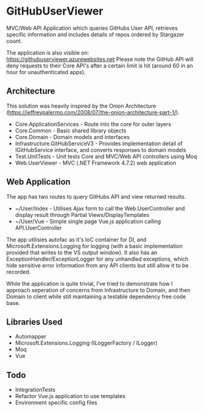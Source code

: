 # GitHubUserViewer

MVC/Web API Application which queries GitHubs User API, retrieves specific information and includes details of repos ordered by Stargazer count.

The application is also visible on: https://githubuserviewer.azurewebsites.net
Please note the GitHub API will deny requests to their Core API's after a certain limit is hit (around 60 in an hour for
unauthenticated apps).

## Architecture

This solution was heavily inspired by the Onion Architecture 
(https://jeffreypalermo.com/2008/07/the-onion-architecture-part-1/). 

* Core.ApplicationServices - Route into the core for outer layers
* Core.Common - Basic shared library objects
* Core.Domain - Domain models and interfaces
* Infrastructure.GitHubServiceV3 - Provides implementation detail of IGitHubService interface, and converts responses to domain models
* Test.UnitTests - Unit tests Core and MVC/Web API controllers using Moq
* Web.UserViewer - MVC (.NET Framework 4.7.2) web application

## Web Application

The app has two routes to query GitHubs API and view returned results.

* ~/User/Index - Utilises Ajax form to call the Web.UserController and display result through Partial Views/DisplayTemplates
* ~/User/Vue - Simple single page Vue.js application calling API.UserController

The app utilisies autofac as it's IoC container for DI, and Microsoft.Extensions.Logging for logging 
(with a basic implementation provided that writes to the VS output window). It also has an ExceptionHandler/ExceptionLogger
for any unhandled exceptions, which hide sensitive error information from any API clients but still allow it to be recorded.

While the application is quite trivial, I've tried to demonstrate how I approach seperation of concerns from Infrastructure to Domain,
and then Domain to client while still maintaining a testable dependency free code base.

## Libraries Used
* Automapper
* Microsoft.Extensions.Logging (ILoggerFactory / ILogger)
* Moq
* Vue

## Todo

* IntegrationTests
* Refactor Vue.js application to use templates
* Environment specific config files
